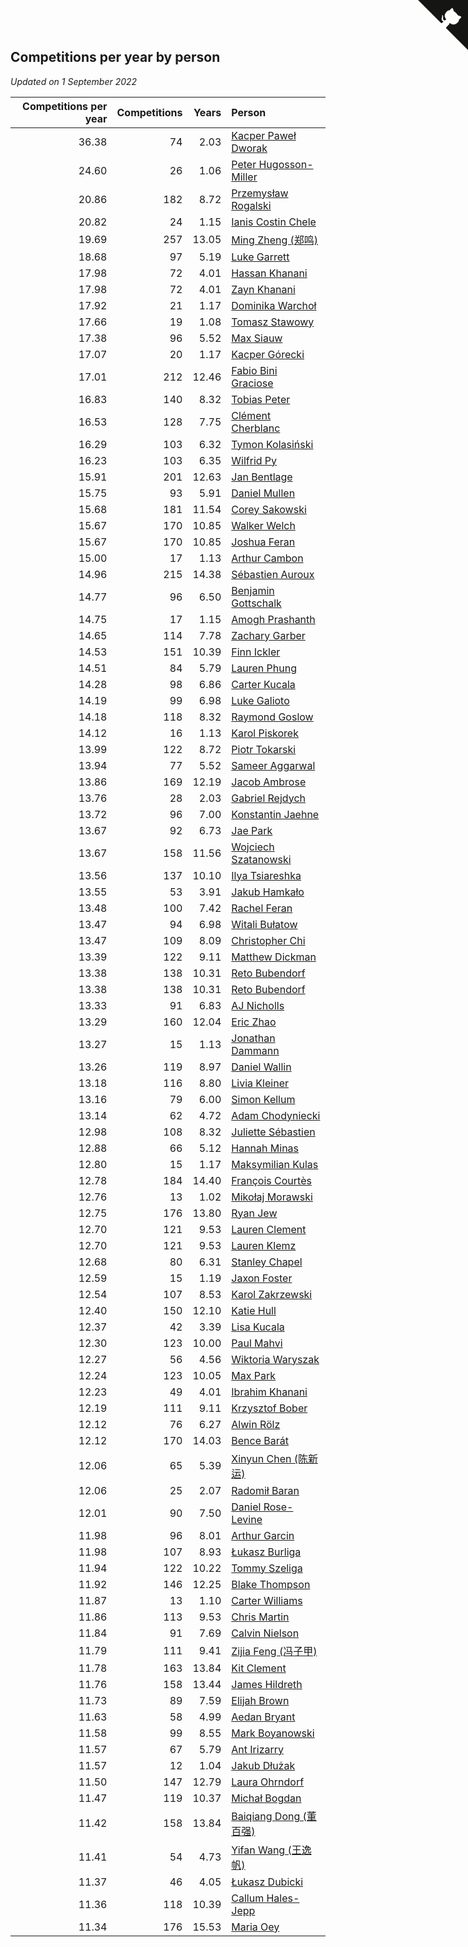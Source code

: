 ## Competitions per year by person

*Updated on  1 September 2022*

| Competitions per year | Competitions | Years | Person |
| ---: | ---: | ---: | :--- |
| 36.38 | 74 | 2.03 | [Kacper Paweł Dworak](https://www.worldcubeassociation.org/persons/2020DWOR01) |
| 24.60 | 26 | 1.06 | [Peter Hugosson-Miller](https://www.worldcubeassociation.org/persons/2021HUGO01) |
| 20.86 | 182 | 8.72 | [Przemysław Rogalski](https://www.worldcubeassociation.org/persons/2013ROGA02) |
| 20.82 | 24 | 1.15 | [Ianis Costin Chele](https://www.worldcubeassociation.org/persons/2021CHEL01) |
| 19.69 | 257 | 13.05 | [Ming Zheng (郑鸣)](https://www.worldcubeassociation.org/persons/2009ZHEN11) |
| 18.68 | 97 | 5.19 | [Luke Garrett](https://www.worldcubeassociation.org/persons/2017GARR05) |
| 17.98 | 72 | 4.01 | [Hassan Khanani](https://www.worldcubeassociation.org/persons/2018KHAN26) |
| 17.98 | 72 | 4.01 | [Zayn Khanani](https://www.worldcubeassociation.org/persons/2018KHAN28) |
| 17.92 | 21 | 1.17 | [Dominika Warchoł](https://www.worldcubeassociation.org/persons/2021WARC01) |
| 17.66 | 19 | 1.08 | [Tomasz Stawowy](https://www.worldcubeassociation.org/persons/2021STAW01) |
| 17.38 | 96 | 5.52 | [Max Siauw](https://www.worldcubeassociation.org/persons/2017SIAU02) |
| 17.07 | 20 | 1.17 | [Kacper Górecki](https://www.worldcubeassociation.org/persons/2021GORE01) |
| 17.01 | 212 | 12.46 | [Fabio Bini Graciose](https://www.worldcubeassociation.org/persons/2010GRAC02) |
| 16.83 | 140 | 8.32 | [Tobias Peter](https://www.worldcubeassociation.org/persons/2014PETE03) |
| 16.53 | 128 | 7.75 | [Clément Cherblanc](https://www.worldcubeassociation.org/persons/2014CHER05) |
| 16.29 | 103 | 6.32 | [Tymon Kolasiński](https://www.worldcubeassociation.org/persons/2016KOLA02) |
| 16.23 | 103 | 6.35 | [Wilfrid Py](https://www.worldcubeassociation.org/persons/2016PYWI01) |
| 15.91 | 201 | 12.63 | [Jan Bentlage](https://www.worldcubeassociation.org/persons/2010BENT01) |
| 15.75 | 93 | 5.91 | [Daniel Mullen](https://www.worldcubeassociation.org/persons/2016MULL04) |
| 15.68 | 181 | 11.54 | [Corey Sakowski](https://www.worldcubeassociation.org/persons/2011SAKO01) |
| 15.67 | 170 | 10.85 | [Walker Welch](https://www.worldcubeassociation.org/persons/2011WELC01) |
| 15.67 | 170 | 10.85 | [Joshua Feran](https://www.worldcubeassociation.org/persons/2011FERA01) |
| 15.00 | 17 | 1.13 | [Arthur Cambon](https://www.worldcubeassociation.org/persons/2021CAMB01) |
| 14.96 | 215 | 14.38 | [Sébastien Auroux](https://www.worldcubeassociation.org/persons/2008AURO01) |
| 14.77 | 96 | 6.50 | [Benjamin Gottschalk](https://www.worldcubeassociation.org/persons/2016GOTT01) |
| 14.75 | 17 | 1.15 | [Amogh Prashanth](https://www.worldcubeassociation.org/persons/2021PRAS01) |
| 14.65 | 114 | 7.78 | [Zachary Garber](https://www.worldcubeassociation.org/persons/2014GARB01) |
| 14.53 | 151 | 10.39 | [Finn Ickler](https://www.worldcubeassociation.org/persons/2012ICKL01) |
| 14.51 | 84 | 5.79 | [Lauren Phung](https://www.worldcubeassociation.org/persons/2016PHUN02) |
| 14.28 | 98 | 6.86 | [Carter Kucala](https://www.worldcubeassociation.org/persons/2015KUCA01) |
| 14.19 | 99 | 6.98 | [Luke Galioto](https://www.worldcubeassociation.org/persons/2015GALI02) |
| 14.18 | 118 | 8.32 | [Raymond Goslow](https://www.worldcubeassociation.org/persons/2014GOSL01) |
| 14.12 | 16 | 1.13 | [Karol Piskorek](https://www.worldcubeassociation.org/persons/2021PISK01) |
| 13.99 | 122 | 8.72 | [Piotr Tokarski](https://www.worldcubeassociation.org/persons/2013TOKA01) |
| 13.94 | 77 | 5.52 | [Sameer Aggarwal](https://www.worldcubeassociation.org/persons/2017AGGA01) |
| 13.86 | 169 | 12.19 | [Jacob Ambrose](https://www.worldcubeassociation.org/persons/2010AMBR01) |
| 13.76 | 28 | 2.03 | [Gabriel Rejdych](https://www.worldcubeassociation.org/persons/2020REJD01) |
| 13.72 | 96 | 7.00 | [Konstantin Jaehne](https://www.worldcubeassociation.org/persons/2015JAEH01) |
| 13.67 | 92 | 6.73 | [Jae Park](https://www.worldcubeassociation.org/persons/2015PARK24) |
| 13.67 | 158 | 11.56 | [Wojciech Szatanowski](https://www.worldcubeassociation.org/persons/2011SZAT01) |
| 13.56 | 137 | 10.10 | [Ilya Tsiareshka](https://www.worldcubeassociation.org/persons/2012TERE01) |
| 13.55 | 53 | 3.91 | [Jakub Hamkało](https://www.worldcubeassociation.org/persons/2018HAMK01) |
| 13.48 | 100 | 7.42 | [Rachel Feran](https://www.worldcubeassociation.org/persons/2015FERA01) |
| 13.47 | 94 | 6.98 | [Witali Bułatow](https://www.worldcubeassociation.org/persons/2015BUAT01) |
| 13.47 | 109 | 8.09 | [Christopher Chi](https://www.worldcubeassociation.org/persons/2014CHIC01) |
| 13.39 | 122 | 9.11 | [Matthew Dickman](https://www.worldcubeassociation.org/persons/2013DICK01) |
| 13.38 | 138 | 10.31 | [Reto Bubendorf](https://www.worldcubeassociation.org/persons/2012BUBE01) |
| 13.38 | 138 | 10.31 | [Reto Bubendorf](https://www.worldcubeassociation.org/persons/2012BUBE01) |
| 13.33 | 91 | 6.83 | [AJ Nicholls](https://www.worldcubeassociation.org/persons/2015NICH04) |
| 13.29 | 160 | 12.04 | [Eric Zhao](https://www.worldcubeassociation.org/persons/2010ZHAO19) |
| 13.27 | 15 | 1.13 | [Jonathan Dammann](https://www.worldcubeassociation.org/persons/2021DAMM01) |
| 13.26 | 119 | 8.97 | [Daniel Wallin](https://www.worldcubeassociation.org/persons/2013WALL03) |
| 13.18 | 116 | 8.80 | [Livia Kleiner](https://www.worldcubeassociation.org/persons/2013KLEI03) |
| 13.16 | 79 | 6.00 | [Simon Kellum](https://www.worldcubeassociation.org/persons/2016KELL12) |
| 13.14 | 62 | 4.72 | [Adam Chodyniecki](https://www.worldcubeassociation.org/persons/2017CHOD02) |
| 12.98 | 108 | 8.32 | [Juliette Sébastien](https://www.worldcubeassociation.org/persons/2014SEBA01) |
| 12.88 | 66 | 5.12 | [Hannah Minas](https://www.worldcubeassociation.org/persons/2017MINA04) |
| 12.80 | 15 | 1.17 | [Maksymilian Kulas](https://www.worldcubeassociation.org/persons/2021KULA02) |
| 12.78 | 184 | 14.40 | [François Courtès](https://www.worldcubeassociation.org/persons/2008COUR01) |
| 12.76 | 13 | 1.02 | [Mikołaj Morawski](https://www.worldcubeassociation.org/persons/2021MORA01) |
| 12.75 | 176 | 13.80 | [Ryan Jew](https://www.worldcubeassociation.org/persons/2008JEWR01) |
| 12.70 | 121 | 9.53 | [Lauren Clement](https://www.worldcubeassociation.org/persons/2013KLEM01) |
| 12.70 | 121 | 9.53 | [Lauren Klemz](https://www.worldcubeassociation.org/persons/2013KLEM01) |
| 12.68 | 80 | 6.31 | [Stanley Chapel](https://www.worldcubeassociation.org/persons/2016CHAP04) |
| 12.59 | 15 | 1.19 | [Jaxon Foster](https://www.worldcubeassociation.org/persons/2021FOST01) |
| 12.54 | 107 | 8.53 | [Karol Zakrzewski](https://www.worldcubeassociation.org/persons/2014ZAKR01) |
| 12.40 | 150 | 12.10 | [Katie Hull](https://www.worldcubeassociation.org/persons/2010HULL01) |
| 12.37 | 42 | 3.39 | [Lisa Kucala](https://www.worldcubeassociation.org/persons/2019KUCA01) |
| 12.30 | 123 | 10.00 | [Paul Mahvi](https://www.worldcubeassociation.org/persons/2012MAHV01) |
| 12.27 | 56 | 4.56 | [Wiktoria Waryszak](https://www.worldcubeassociation.org/persons/2018WARY01) |
| 12.24 | 123 | 10.05 | [Max Park](https://www.worldcubeassociation.org/persons/2012PARK03) |
| 12.23 | 49 | 4.01 | [Ibrahim Khanani](https://www.worldcubeassociation.org/persons/2018KHAN27) |
| 12.19 | 111 | 9.11 | [Krzysztof Bober](https://www.worldcubeassociation.org/persons/2013BOBE01) |
| 12.12 | 76 | 6.27 | [Alwin Rölz](https://www.worldcubeassociation.org/persons/2016ROLZ01) |
| 12.12 | 170 | 14.03 | [Bence Barát](https://www.worldcubeassociation.org/persons/2008BARA01) |
| 12.06 | 65 | 5.39 | [Xinyun Chen (陈新运)](https://www.worldcubeassociation.org/persons/2017CHEN36) |
| 12.06 | 25 | 2.07 | [Radomił Baran](https://www.worldcubeassociation.org/persons/2020BARA02) |
| 12.01 | 90 | 7.50 | [Daniel Rose-Levine](https://www.worldcubeassociation.org/persons/2015ROSE01) |
| 11.98 | 96 | 8.01 | [Arthur Garcin](https://www.worldcubeassociation.org/persons/2014GARC27) |
| 11.98 | 107 | 8.93 | [Łukasz Burliga](https://www.worldcubeassociation.org/persons/2013BURL01) |
| 11.94 | 122 | 10.22 | [Tommy Szeliga](https://www.worldcubeassociation.org/persons/2012SZEL01) |
| 11.92 | 146 | 12.25 | [Blake Thompson](https://www.worldcubeassociation.org/persons/2010THOM03) |
| 11.87 | 13 | 1.10 | [Carter Williams](https://www.worldcubeassociation.org/persons/2021WILL06) |
| 11.86 | 113 | 9.53 | [Chris Martin](https://www.worldcubeassociation.org/persons/2013MART03) |
| 11.84 | 91 | 7.69 | [Calvin Nielson](https://www.worldcubeassociation.org/persons/2014NIEL03) |
| 11.79 | 111 | 9.41 | [Zijia Feng (冯子甲)](https://www.worldcubeassociation.org/persons/2013FENG02) |
| 11.78 | 163 | 13.84 | [Kit Clement](https://www.worldcubeassociation.org/persons/2008CLEM01) |
| 11.76 | 158 | 13.44 | [James Hildreth](https://www.worldcubeassociation.org/persons/2009HILD01) |
| 11.73 | 89 | 7.59 | [Elijah Brown](https://www.worldcubeassociation.org/persons/2015BROW03) |
| 11.63 | 58 | 4.99 | [Aedan Bryant](https://www.worldcubeassociation.org/persons/2017BRYA06) |
| 11.58 | 99 | 8.55 | [Mark Boyanowski](https://www.worldcubeassociation.org/persons/2014BOYA01) |
| 11.57 | 67 | 5.79 | [Ant Irizarry](https://www.worldcubeassociation.org/persons/2016IRIZ02) |
| 11.57 | 12 | 1.04 | [Jakub Dłużak](https://www.worldcubeassociation.org/persons/2021DLUZ01) |
| 11.50 | 147 | 12.79 | [Laura Ohrndorf](https://www.worldcubeassociation.org/persons/2009OHRN01) |
| 11.47 | 119 | 10.37 | [Michał Bogdan](https://www.worldcubeassociation.org/persons/2012BOGD01) |
| 11.42 | 158 | 13.84 | [Baiqiang Dong (董百强)](https://www.worldcubeassociation.org/persons/2008DONG06) |
| 11.41 | 54 | 4.73 | [Yifan Wang (王逸帆)](https://www.worldcubeassociation.org/persons/2017WANY29) |
| 11.37 | 46 | 4.05 | [Łukasz Dubicki](https://www.worldcubeassociation.org/persons/2018DUBI01) |
| 11.36 | 118 | 10.39 | [Callum Hales-Jepp](https://www.worldcubeassociation.org/persons/2012HALE01) |
| 11.34 | 176 | 15.53 | [Maria Oey](https://www.worldcubeassociation.org/persons/2007OEYM01) |


<a href="https://github.com/jonatanklosko/wca_statistics" class="github-corner" aria-label="View source on Github"><svg width="80" height="80" viewBox="0 0 250 250" style="fill:#151513; color:#fff; position: absolute; top: 0; border: 0; right: 0;" aria-hidden="true"><path d="M0,0 L115,115 L130,115 L142,142 L250,250 L250,0 Z"></path><path d="M128.3,109.0 C113.8,99.7 119.0,89.6 119.0,89.6 C122.0,82.7 120.5,78.6 120.5,78.6 C119.2,72.0 123.4,76.3 123.4,76.3 C127.3,80.9 125.5,87.3 125.5,87.3 C122.9,97.6 130.6,101.9 134.4,103.2" fill="currentColor" style="transform-origin: 130px 106px;" class="octo-arm"></path><path d="M115.0,115.0 C114.9,115.1 118.7,116.5 119.8,115.4 L133.7,101.6 C136.9,99.2 139.9,98.4 142.2,98.6 C133.8,88.0 127.5,74.4 143.8,58.0 C148.5,53.4 154.0,51.2 159.7,51.0 C160.3,49.4 163.2,43.6 171.4,40.1 C171.4,40.1 176.1,42.5 178.8,56.2 C183.1,58.6 187.2,61.8 190.9,65.4 C194.5,69.0 197.7,73.2 200.1,77.6 C213.8,80.2 216.3,84.9 216.3,84.9 C212.7,93.1 206.9,96.0 205.4,96.6 C205.1,102.4 203.0,107.8 198.3,112.5 C181.9,128.9 168.3,122.5 157.7,114.1 C157.9,116.9 156.7,120.9 152.7,124.9 L141.0,136.5 C139.8,137.7 141.6,141.9 141.8,141.8 Z" fill="currentColor" class="octo-body"></path></svg></a><style>.github-corner:hover .octo-arm{animation:octocat-wave 560ms ease-in-out}@keyframes octocat-wave{0%,100%{transform:rotate(0)}20%,60%{transform:rotate(-25deg)}40%,80%{transform:rotate(10deg)}}@media (max-width:500px){.github-corner:hover .octo-arm{animation:none}.github-corner .octo-arm{animation:octocat-wave 560ms ease-in-out}}</style>
